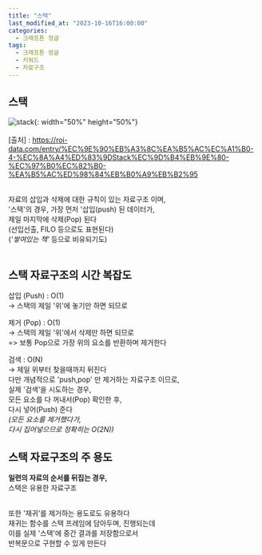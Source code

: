 ```yaml
---
title: "스택"
last_modified_at: "2023-10-16T16:00:00"
categories:
  - 크래프톤 정글
tags:
  - 크래프톤 정글
  - 키워드
  - 자료구조
---
```


## 스택
  ![stack](https://user-images.githubusercontent.com/43630972/275479656-f1daedc2-1adc-4f8e-af86-75b230571a9e.png){: width="50%" height="50%"}<br><br>
  [출처] : <https://roi-data.com/entry/%EC%9E%90%EB%A3%8C%EA%B5%AC%EC%A1%B0-4-%EC%8A%A4%ED%83%9DStack%EC%9D%B4%EB%9E%80-%EC%97%B0%EC%82%B0-%EA%B5%AC%ED%98%84%EB%B0%A9%EB%B2%95><br><br>

  자료의 삽입과 삭제에 대한 규칙이 있는 자료구조 이며,<br>
  '스택'의 경우, 가장 먼저 '삽입(push) 된 데이터가,<br>
  제일 마지막에 삭제(Pop) 된다<br>
  (선입선출, FILO 등으로도 표현된다)<br>
  (_'쌓여있는 책'_ 등으로 비유되기도)<br><br>

## 스택 자료구조의 시간 복잡도
  삽입 (Push) 
  : O(1)<br>
  -> 스택의 제일 '위'에 놓기만 하면 되므로<br>

  제거 (Pop)
  : O(1)<br>
  -> 스택의 제일 '위'에서 삭제만 하면 되므로<br>
  => 보통 Pop으로 가장 위의 요소를 반환하며 제거한다<br>

  검색
  : O(N)<br>
  -> 제일 위부터 찾을때까지 뒤진다<br>
  다만 개념적으로 'push,pop' 만 제거하는 자료구조 이므로,<br>
  실제 '검색'을 시도하는 경우, <br>
  모든 요소를 다 꺼내서(Pop) 확인한 후,<br>
  다시 넣어(Push) 준다<br>
  _(모든 요소를 제거했다가,<br> 다시 집어넣으므로 정확히는 O(2N))_

## 스택 자료구조의 주 용도
  <b>일련의 자료의 순서를 뒤집는 경우,</b><br>
  스택은 유용한 자료구조<br><br>

  또한 '재귀'를 제거하는 용도로도 유용하다<br>
  재귀는 함수를 스택 프레임에 담아두며, 진행되는데<br>
  이를 실제 '스택'에 중간 결과를 저장함으로서<br>
  반복문으로 구현할 수 있게 만든다<br>
